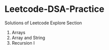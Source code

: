 # Leetcode-DSA-Practice

Solutions of Leetcode Explore Section
1. Arrays
2. Array and String
3. Recursion I
